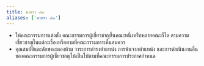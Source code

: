```yaml
---
title: มาตรา ๗๑
aliases: ['มาตรา ๗๑']
---
```


- ให้คณะกรรมการแต่งตั้ง คณะกรรมการผู้เชี่ยวชาญขึ้นคณะหนึ่งหรือหลายคณะก็ได ตามความเชี่ยวชาญในแต่ละเรื่องหรือตามที่คณะกรรมการเห็นสมควร
- คุณสมบัติและลักษณะตองห้าม วาระการดำรงตำแหน่ง การพ้นจากตำแหน่ง และการดำเนินงานอื่นของคณะกรรมการผู้เชี่ยวชาญให้เป็นไปตามที่คณะกรรมการประกาศกำหนด
